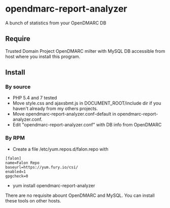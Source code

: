 # opendmarc-report-analyzer
A bunch of statistics from your OpenDMARC DB

## Require
Trusted Domain Project OpenDMARC milter with MySQL DB accessible from host where you install this program.
## Install
### By source
- PHP 5.4 and 7 tested
- Move style.css and ajaxsbmt.js in DOCUMENT_ROOT/include dir if you haven't already from my others projects.
- Move opendmarc-report-analyzer.conf-default in opendmarc-report-analyzer.conf.
- Edit "opendmarc-report-analyzer.conf" with DB info from OpenDMARC

### By RPM
- Create a file /etc/yum.repos.d/falon.repo with
```
[falon]
name=Falon Repo
baseurl=https://yum.fury.io/csi/
enabled=1
gpgcheck=0
```

- yum install opendmarc-report-analyzer

There are no requisite abount OpenDMARC and MySQL. You can install these tools on other hosts.
